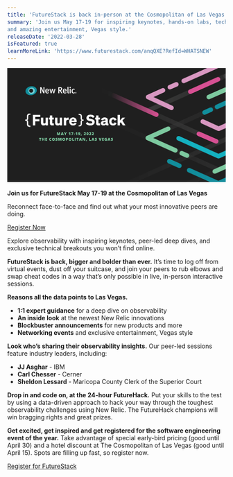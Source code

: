 ```yaml
---
title: 'FutureStack is back in-person at the Cosmopolitan of Las Vegas' 
summary: 'Join us May 17-19 for inspiring keynotes, hands-on labs, technical breakouts, 
and amazing entertainment, Vegas style.' 
releaseDate: '2022-03-28' 
isFeatured: true
learnMoreLink: 'https://www.futurestack.com/anqQXE?RefId=WHATSNEW' 
---
```


![FutureStack22](./images/FutureStack.jpg "FutureStack22")


**Join us for FutureStack May 17-19 at the Cosmopolitan of Las Vegas**

Reconnect face-to-face and find out what your most innovative peers are doing.

[Register Now](https://www.futurestack.com/anqQXE?RefId=WHATSNEW)

Explore observability with inspiring keynotes, peer-led deep dives, and exclusive technical breakouts you won’t find online.

**FutureStack is back, bigger and bolder than ever.** 
It’s time to log off from virtual events, dust off your suitcase, and join your peers to rub elbows and swap cheat codes in a way that’s only possible in live, in-person interactive sessions. 

**Reasons all the data points to Las Vegas.**
* **1:1 expert guidance** for a deep dive on observability
* **An inside look** at the newest New Relic innovations
* **Blockbuster announcements** for new products and more
* **Networking events** and exclusive entertainment, Vegas style

**Look who’s sharing their observability insights.**
Our peer-led sessions feature industry leaders, including:
* **JJ Asghar** - IBM
* **Carl Chesser** - Cerner 
* **Sheldon Lessard** - Maricopa County Clerk of the Superior Court

**Drop in and code on, at the 24-hour FutureHack.**
Put your skills to the test by using a data-driven approach to hack your way through the toughest observability challenges using New Relic. The FutureHack champions will win bragging rights and great prizes. 

**Get excited, get inspired and get registered for the software engineering event of the year.** 
Take advantage of special early-bird pricing (good until April 30) and a hotel discount at The Cosmopolitan of Las Vegas (good until April 15). Spots are filling up fast, so register now. 

[Register for FutureStack](https://www.futurestack.com/anqQXE?RefId=WHATSNEW)
